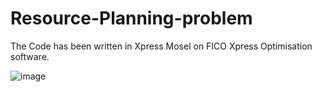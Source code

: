# Resource-Planning-problem

The Code has been written in Xpress Mosel on FICO Xpress Optimisation software.

![image](https://user-images.githubusercontent.com/71339403/94328456-aa9a8d00-ffaa-11ea-86ff-5846a2aaa583.png)
